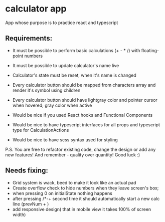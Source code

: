 # calculator app

App whose purpose is to practice react and typescript

## Requirements:

- It must be possible to perform basic calculations (+ - \* /) with floating-point numbers
- It must be possible to update calculator's name live
- Calculator's state must be reset, when it's name is changed

- Every calculator button should be mapped from characters array and render it's symbol using children
- Every calculator button should have lightgray color and pointer cursor when hovered; gray color when active

- Would be nice if you used React hooks and Functional Components
- Would be nice to have typescript interfaces for all props and typescript type for CalculationActions
- Would be nice to have scss syntax used for styling

P.S. You are free to refactor existing code, change the design or add any new features! And remember - quality over quantity! Good luck :)

## Needs fixing:

- Grid system is wack, beed to make it look like an actual pad
- Create overflow check to hide numbers when they leave screen's box;
- when pressing 0 on initialState nothing happens
- after pressing /\*-+ second time it should automatically start a new calc line (prevNum + )
- add responsive design( that in mobile view it takes 100% of screen width)
